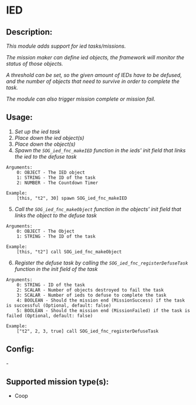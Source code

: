 # IED
## Description:
_This module adds support for ied tasks/missions._

_The mission maker can define ied objects, the framework will monitor the status of those objects._

_A threshold can be set, so the given amount of IEDs have to be defused, and the number of objects that need to survive in order to complete the task._

_The module can also trigger mission complete or mission fail._

## Usage:
1. _Set up the ied task_
2. _Place down the ied object(s)_
3. _Place down the object(s)_
4. _Spawn the `SOG_ied_fnc_makeIED` function in the ieds' init field that links the ied to the defuse task_

```
Arguments:
    0: OBJECT - The IED object
    1: STRING - The ID of the task
    2: NUMBER - The Countdown Timer

Example:
    [this, "t2", 30] spawn SOG_ied_fnc_makeIED
```

5. _Call the `SOG_ied_fnc_makeObject` function in the objects' init field that links the object to the defuse task_

```
Arguments:
    0: OBJECT - The Object
    1: STRING - The ID of the task

Example:
    [this, "t2"] call SOG_ied_fnc_makeObject
```

6. _Register the defuse task by calling the `SOG_ied_fnc_registerDefuseTask` function in the init field of the task_

```
Arguments:
    0: STRING - ID of the task
    2: SCALAR - Number of objects destroyed to fail the task
    3: SCALAR - Number of ieds to defuse to complete the task
    4: BOOLEAN - Should the mission end (MissionSuccess) if the task is successful (Optional, default: false)
    5: BOOLEAN - Should the mission end (MissionFailed) if the task is failed (Optional, default: false)

Example:
    ["t2", 2, 3, true] call SOG_ied_fnc_registerDefuseTask
```

## Config:
\-

## Supported mission type(s):
 - Coop
